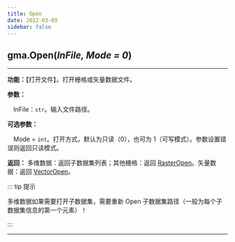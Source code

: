 ```yaml
---
title: Open
date: 2022-03-09
sidebar: false
---
```


## gma.**Open**(*InFile, Mode = 0*)

---

**功能：**【打开文件】。打开栅格或矢量数据文件。

**参数：**

&emsp;InFile：`str`。输入文件路径。

**可选参数：**

&emsp;Mode = `int`。打开方式，默认为只读（0），也可为 1（可写模式）。参数设置错误则返回只读模式。

**返回：** 多维数据：返回子数据集列表；其他栅格：返回 [RasterOpen](RasterOpen.html)。矢量数据：返回 [VectorOpen](VectorOpen.html)。

::: tip 提示

多维数据如果需要打开子数据集，需要重新 Open 子数据集路径（一般为每个子数据集信息的第一个元素）！

:::

---

